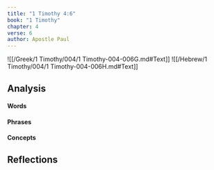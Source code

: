 ```yaml
---
title: "1 Timothy 4:6"
book: "1 Timothy"
chapter: 4
verse: 6
author: Apostle Paul
---
```

![[/Greek/1 Timothy/004/1 Timothy-004-006G.md#Text]]
![[/Hebrew/1 Timothy/004/1 Timothy-004-006H.md#Text]]

## Analysis

#### Words

#### Phrases

#### Concepts

## Reflections
